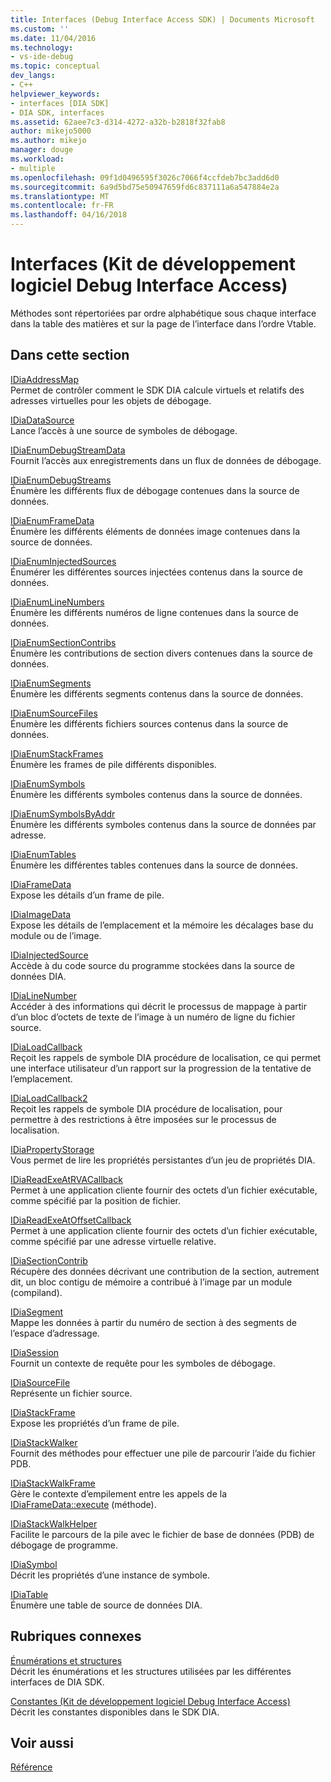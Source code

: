 ```yaml
---
title: Interfaces (Debug Interface Access SDK) | Documents Microsoft
ms.custom: ''
ms.date: 11/04/2016
ms.technology:
- vs-ide-debug
ms.topic: conceptual
dev_langs:
- C++
helpviewer_keywords:
- interfaces [DIA SDK]
- DIA SDK, interfaces
ms.assetid: 62aee7c3-d314-4272-a32b-b2818f32fab8
author: mikejo5000
ms.author: mikejo
manager: douge
ms.workload:
- multiple
ms.openlocfilehash: 09f1d0496595f3026c7066f4ccfdeb7bc3add6d0
ms.sourcegitcommit: 6a9d5bd75e50947659fd6c837111a6a547884e2a
ms.translationtype: MT
ms.contentlocale: fr-FR
ms.lasthandoff: 04/16/2018
---
```

# <a name="interfaces-debug-interface-access-sdk"></a>Interfaces (Kit de développement logiciel Debug Interface Access)
Méthodes sont répertoriées par ordre alphabétique sous chaque interface dans la table des matières et sur la page de l’interface dans l’ordre Vtable.  
  
## <a name="in-this-section"></a>Dans cette section  
 [IDiaAddressMap](../../debugger/debug-interface-access/idiaaddressmap.md)  
 Permet de contrôler comment le SDK DIA calcule virtuels et relatifs des adresses virtuelles pour les objets de débogage.  
  
 [IDiaDataSource](../../debugger/debug-interface-access/idiadatasource.md)  
 Lance l’accès à une source de symboles de débogage.  
  
 [IDiaEnumDebugStreamData](../../debugger/debug-interface-access/idiaenumdebugstreamdata.md)  
 Fournit l’accès aux enregistrements dans un flux de données de débogage.  
  
 [IDiaEnumDebugStreams](../../debugger/debug-interface-access/idiaenumdebugstreams.md)  
 Énumère les différents flux de débogage contenues dans la source de données.  
  
 [IDiaEnumFrameData](../../debugger/debug-interface-access/idiaenumframedata.md)  
 Énumère les différents éléments de données image contenues dans la source de données.  
  
 [IDiaEnumInjectedSources](../../debugger/debug-interface-access/idiaenuminjectedsources.md)  
 Énumérer les différentes sources injectées contenus dans la source de données.  
  
 [IDiaEnumLineNumbers](../../debugger/debug-interface-access/idiaenumlinenumbers.md)  
 Énumère les différents numéros de ligne contenues dans la source de données.  
  
 [IDiaEnumSectionContribs](../../debugger/debug-interface-access/idiaenumsectioncontribs.md)  
 Énumère les contributions de section divers contenues dans la source de données.  
  
 [IDiaEnumSegments](../../debugger/debug-interface-access/idiaenumsegments.md)  
 Énumère les différents segments contenus dans la source de données.  
  
 [IDiaEnumSourceFiles](../../debugger/debug-interface-access/idiaenumsourcefiles.md)  
 Énumère les différents fichiers sources contenus dans la source de données.  
  
 [IDiaEnumStackFrames](../../debugger/debug-interface-access/idiaenumstackframes.md)  
 Énumère les frames de pile différents disponibles.  
  
 [IDiaEnumSymbols](../../debugger/debug-interface-access/idiaenumsymbols.md)  
 Énumère les différents symboles contenus dans la source de données.  
  
 [IDiaEnumSymbolsByAddr](../../debugger/debug-interface-access/idiaenumsymbolsbyaddr.md)  
 Énumère les différents symboles contenus dans la source de données par adresse.  
  
 [IDiaEnumTables](../../debugger/debug-interface-access/idiaenumtables.md)  
 Énumère les différentes tables contenues dans la source de données.  
  
 [IDiaFrameData](../../debugger/debug-interface-access/idiaframedata.md)  
 Expose les détails d’un frame de pile.  
  
 [IDiaImageData](../../debugger/debug-interface-access/idiaimagedata.md)  
 Expose les détails de l’emplacement et la mémoire les décalages base du module ou de l’image.  
  
 [IDiaInjectedSource](../../debugger/debug-interface-access/idiainjectedsource.md)  
 Accède à du code source du programme stockées dans la source de données DIA.  
  
 [IDiaLineNumber](../../debugger/debug-interface-access/idialinenumber.md)  
 Accéder à des informations qui décrit le processus de mappage à partir d’un bloc d’octets de texte de l’image à un numéro de ligne du fichier source.  
  
 [IDiaLoadCallback](../../debugger/debug-interface-access/idialoadcallback.md)  
 Reçoit les rappels de symbole DIA procédure de localisation, ce qui permet une interface utilisateur d’un rapport sur la progression de la tentative de l’emplacement.  
  
 [IDiaLoadCallback2](../../debugger/debug-interface-access/idialoadcallback2.md)  
 Reçoit les rappels de symbole DIA procédure de localisation, pour permettre à des restrictions à être imposées sur le processus de localisation.  
  
 [IDiaPropertyStorage](../../debugger/debug-interface-access/idiapropertystorage.md)  
 Vous permet de lire les propriétés persistantes d’un jeu de propriétés DIA.  
  
 [IDiaReadExeAtRVACallback](../../debugger/debug-interface-access/idiareadexeatrvacallback.md)  
 Permet à une application cliente fournir des octets d’un fichier exécutable, comme spécifié par la position de fichier.  
  
 [IDiaReadExeAtOffsetCallback](../../debugger/debug-interface-access/idiareadexeatoffsetcallback.md)  
 Permet à une application cliente fournir des octets d’un fichier exécutable, comme spécifié par une adresse virtuelle relative.  
  
 [IDiaSectionContrib](../../debugger/debug-interface-access/idiasectioncontrib.md)  
 Récupère des données décrivant une contribution de la section, autrement dit, un bloc contigu de mémoire a contribué à l’image par un module (compiland).  
  
 [IDiaSegment](../../debugger/debug-interface-access/idiasegment.md)  
 Mappe les données à partir du numéro de section à des segments de l’espace d’adressage.  
  
 [IDiaSession](../../debugger/debug-interface-access/idiasession.md)  
 Fournit un contexte de requête pour les symboles de débogage.  
  
 [IDiaSourceFile](../../debugger/debug-interface-access/idiasourcefile.md)  
 Représente un fichier source.  
  
 [IDiaStackFrame](../../debugger/debug-interface-access/idiastackframe.md)  
 Expose les propriétés d’un frame de pile.  
  
 [IDiaStackWalker](../../debugger/debug-interface-access/idiastackwalker.md)  
 Fournit des méthodes pour effectuer une pile de parcourir l’aide du fichier PDB.  
  
 [IDiaStackWalkFrame](../../debugger/debug-interface-access/idiastackwalkframe.md)  
 Gère le contexte d’empilement entre les appels de la [IDiaFrameData::execute](../../debugger/debug-interface-access/idiaframedata-execute.md) (méthode).  
  
 [IDiaStackWalkHelper](../../debugger/debug-interface-access/idiastackwalkhelper.md)  
 Facilite le parcours de la pile avec le fichier de base de données (PDB) de débogage de programme.  
  
 [IDiaSymbol](../../debugger/debug-interface-access/idiasymbol.md)  
 Décrit les propriétés d’une instance de symbole.  
  
 [IDiaTable](../../debugger/debug-interface-access/idiatable.md)  
 Énumère une table de source de données DIA.  
  
## <a name="related-sections"></a>Rubriques connexes  
 [Énumérations et structures](../../debugger/debug-interface-access/enumerations-and-structures.md)  
 Décrit les énumérations et les structures utilisées par les différentes interfaces de DIA SDK.  
  
 [Constantes (Kit de développement logiciel Debug Interface Access)](../../debugger/debug-interface-access/constants-debug-interface-access-sdk.md)  
 Décrit les constantes disponibles dans le SDK DIA.  
  
## <a name="see-also"></a>Voir aussi  
 [Référence](../../debugger/debug-interface-access/debug-interface-access-sdk-reference.md)
